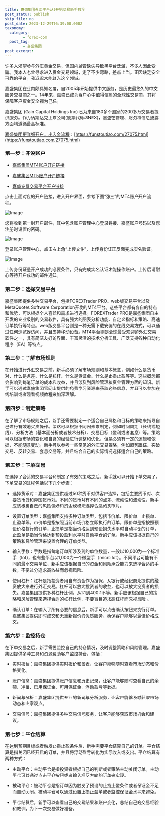 ```yaml
---
title: 嘉盛集团外汇平台从0开始交易新手教程
post_status: publish
skip_file: no
post_date: 2023-12-29T06:39:00.000Z
taxonomy:
  category:
        - forex-com
  post_tag:
        - 嘉盛集团
post_excerpt: 
---
```

许多人渴望参与外汇黄金交易，但国内监管缺失导致黑平台泛滥，不少人因此受骗。我本人也曾寻求进入黄金交易领域，走了不少弯路，差点上当。正因缺乏安全可靠的平台，我迟迟未能踏入这个领域。

嘉盛集团在业内颇具知名度，自2005年开始提供中文服务，是历史最悠久的中文服务交易商之一。14年来，嘉盛已成为客户心中值得信赖的全球性交易商，其将保障客户资金安全视为己任。

嘉盛集团 (Gain Capital Holdings Inc) 已为来自180多个国家的200多万交易者提供服务。作为纳斯达克上市公司(股票代码:SNEX)，嘉盛在管理、财务和信息披露方面均遵循最高标准。

[嘉盛集团更详细开户，出入金流程](https://funstoutiao.com/27075.html)：[https://funstoutiao.com/27075.html](https://funstoutiao.com/27075.html)

### 第一步：开设账户

* [嘉盛集团MT4账户开户链接](https://s.ssgg.net/jsmt4)

* [嘉盛集团MT5账户开户链接](https://s.ssgg.net/jsmt5)

* [嘉盛专属交易平台开户链接](https://s.ssgg.net/js)

点击上面对应的开户链接，进入开户界面，参考下图“张三”的MT4账户开户流程。

![Image](https://prod-files-secure.s3.us-west-2.amazonaws.com/39ed1227-6d7d-4570-be36-9ccd4a2c4241/7a167aea-686b-400d-af59-4e18eb607a40/640.png?X-Amz-Algorithm=AWS4-HMAC-SHA256&X-Amz-Content-Sha256=UNSIGNED-PAYLOAD&X-Amz-Credential=ASIAZI2LB4666BUYX7WI%2F20250818%2Fus-west-2%2Fs3%2Faws4_request&X-Amz-Date=20250818T161311Z&X-Amz-Expires=3600&X-Amz-Security-Token=IQoJb3JpZ2luX2VjEF8aCXVzLXdlc3QtMiJHMEUCIQCCFgpjOJe%2FXN%2FjRhDNQjy6K78umTj2G%2FVT8Iwl7K43GQIgPfBELFpQHlTBQjqk0uVbc5z%2BtB2iUGzCMxyereJfzTAqiAQIqP%2F%2F%2F%2F%2F%2F%2F%2F%2F%2FARAAGgw2Mzc0MjMxODM4MDUiDDi8PBPao89Q%2FGf6tyrcA6IHgGJdS5GYpEMp3xVk6t0W13vIE081%2BpHUwBIdHQ4w7WrAXrUGYqnZI5cn4aNEKBfDt45w3aTZrUr9HXjBUkgQEJlp30YClM33T4k0FWGKGGLgbH3sehAGrKfeni8%2Fjsr3uPHJLvbsu2V%2B6HvOyDS%2B%2BeH%2FoVWq3KcRz%2FudipH2jexzxjLhgZFYJ66YVFTuQ9g1%2FRrmCRWn84hF1KL6DPfh%2BAhYZgmbA054i5yQWcdiBKu%2FYH8%2FD16Em7O5DGsfl4pwBs2bTMg7lW0W%2BDQr%2BOeQjrLaIoos0LuO%2Ft1yhAIVH%2B9lDd0NuShCbDOLltANZzAClc7Ifh0U5ZHTl6TJeZ06jz%2Fm%2B7O%2B%2BpCq51weTkdW3uQkYosp4Ce2QZvWzCdOFe8I1ieIMmziDw22Y%2BKliS4%2FbG5XhMUlaQJooVEhDU9ZXRGmanJyTI%2F8RhyHrIAVMBPMQnyU5w1g8nfJ9dxSDagx7zv7yCzMcSsIMb%2BK0v60aKS4d7qCFgrggWaYtJRrJkLlbXFP3j%2FV7u8jA3t%2FNZJ6K0v%2FWHMC7M58AksujIObjf%2FdxO2ATCI0H%2BtR8lsgw6H7DsF3XgP4cLws7BrZIWkLcBvAvt2Vm0pf%2FLeb0YV2DFVgaVRcoRT8CePyMJeGjcUGOqUBr7LbHhFDqRxtk8ZJLUumI6VLPSag9l58QWKYTbltcc1bFa%2B3HhUeL8wYdy0UE1P90g7rIl3M8b2DPglOvBQd2EoDeQmEegQ4fIFIBvpQ%2FdWZssPNBYJ6nnuJZT6Dhb92Htw6jts%2F4hx2VDgPJURACRmv2uVzI%2F6MliMaFJGyZA7BA5OsNwCXc02HOoDoQK%2BiFRVXa7vJaEZfop5iWRKlPRmTB%2BpZ&X-Amz-Signature=f8d1d935fefd5f9621a2cbab4223853464552be88d04af86ef700a8282dad41c&X-Amz-SignedHeaders=host&x-amz-checksum-mode=ENABLED&x-id=GetObject)

您将收到第一封开户邮件，其中包含账户管理中心登录链接、嘉盛账户号码以及您注册时设置的密码。

![Image](https://prod-files-secure.s3.us-west-2.amazonaws.com/39ed1227-6d7d-4570-be36-9ccd4a2c4241/eaa1c6b3-2877-4284-a0e1-530e222c27fb/image.png?X-Amz-Algorithm=AWS4-HMAC-SHA256&X-Amz-Content-Sha256=UNSIGNED-PAYLOAD&X-Amz-Credential=ASIAZI2LB4666BUYX7WI%2F20250818%2Fus-west-2%2Fs3%2Faws4_request&X-Amz-Date=20250818T161311Z&X-Amz-Expires=3600&X-Amz-Security-Token=IQoJb3JpZ2luX2VjEF8aCXVzLXdlc3QtMiJHMEUCIQCCFgpjOJe%2FXN%2FjRhDNQjy6K78umTj2G%2FVT8Iwl7K43GQIgPfBELFpQHlTBQjqk0uVbc5z%2BtB2iUGzCMxyereJfzTAqiAQIqP%2F%2F%2F%2F%2F%2F%2F%2F%2F%2FARAAGgw2Mzc0MjMxODM4MDUiDDi8PBPao89Q%2FGf6tyrcA6IHgGJdS5GYpEMp3xVk6t0W13vIE081%2BpHUwBIdHQ4w7WrAXrUGYqnZI5cn4aNEKBfDt45w3aTZrUr9HXjBUkgQEJlp30YClM33T4k0FWGKGGLgbH3sehAGrKfeni8%2Fjsr3uPHJLvbsu2V%2B6HvOyDS%2B%2BeH%2FoVWq3KcRz%2FudipH2jexzxjLhgZFYJ66YVFTuQ9g1%2FRrmCRWn84hF1KL6DPfh%2BAhYZgmbA054i5yQWcdiBKu%2FYH8%2FD16Em7O5DGsfl4pwBs2bTMg7lW0W%2BDQr%2BOeQjrLaIoos0LuO%2Ft1yhAIVH%2B9lDd0NuShCbDOLltANZzAClc7Ifh0U5ZHTl6TJeZ06jz%2Fm%2B7O%2B%2BpCq51weTkdW3uQkYosp4Ce2QZvWzCdOFe8I1ieIMmziDw22Y%2BKliS4%2FbG5XhMUlaQJooVEhDU9ZXRGmanJyTI%2F8RhyHrIAVMBPMQnyU5w1g8nfJ9dxSDagx7zv7yCzMcSsIMb%2BK0v60aKS4d7qCFgrggWaYtJRrJkLlbXFP3j%2FV7u8jA3t%2FNZJ6K0v%2FWHMC7M58AksujIObjf%2FdxO2ATCI0H%2BtR8lsgw6H7DsF3XgP4cLws7BrZIWkLcBvAvt2Vm0pf%2FLeb0YV2DFVgaVRcoRT8CePyMJeGjcUGOqUBr7LbHhFDqRxtk8ZJLUumI6VLPSag9l58QWKYTbltcc1bFa%2B3HhUeL8wYdy0UE1P90g7rIl3M8b2DPglOvBQd2EoDeQmEegQ4fIFIBvpQ%2FdWZssPNBYJ6nnuJZT6Dhb92Htw6jts%2F4hx2VDgPJURACRmv2uVzI%2F6MliMaFJGyZA7BA5OsNwCXc02HOoDoQK%2BiFRVXa7vJaEZfop5iWRKlPRmTB%2BpZ&X-Amz-Signature=6063c8aadffae8e3e006c8fb7455f9c18528acbb9a650a288a97a41fd8f13467&X-Amz-SignedHeaders=host&x-amz-checksum-mode=ENABLED&x-id=GetObject)

登录账户管理中心，点击右上角“上传文件”，上传身份证正反面完成实名验证。

![Image](https://prod-files-secure.s3.us-west-2.amazonaws.com/39ed1227-6d7d-4570-be36-9ccd4a2c4241/54090639-09fc-46b4-a135-e0289f707147/image.png?X-Amz-Algorithm=AWS4-HMAC-SHA256&X-Amz-Content-Sha256=UNSIGNED-PAYLOAD&X-Amz-Credential=ASIAZI2LB4666BUYX7WI%2F20250818%2Fus-west-2%2Fs3%2Faws4_request&X-Amz-Date=20250818T161311Z&X-Amz-Expires=3600&X-Amz-Security-Token=IQoJb3JpZ2luX2VjEF8aCXVzLXdlc3QtMiJHMEUCIQCCFgpjOJe%2FXN%2FjRhDNQjy6K78umTj2G%2FVT8Iwl7K43GQIgPfBELFpQHlTBQjqk0uVbc5z%2BtB2iUGzCMxyereJfzTAqiAQIqP%2F%2F%2F%2F%2F%2F%2F%2F%2F%2FARAAGgw2Mzc0MjMxODM4MDUiDDi8PBPao89Q%2FGf6tyrcA6IHgGJdS5GYpEMp3xVk6t0W13vIE081%2BpHUwBIdHQ4w7WrAXrUGYqnZI5cn4aNEKBfDt45w3aTZrUr9HXjBUkgQEJlp30YClM33T4k0FWGKGGLgbH3sehAGrKfeni8%2Fjsr3uPHJLvbsu2V%2B6HvOyDS%2B%2BeH%2FoVWq3KcRz%2FudipH2jexzxjLhgZFYJ66YVFTuQ9g1%2FRrmCRWn84hF1KL6DPfh%2BAhYZgmbA054i5yQWcdiBKu%2FYH8%2FD16Em7O5DGsfl4pwBs2bTMg7lW0W%2BDQr%2BOeQjrLaIoos0LuO%2Ft1yhAIVH%2B9lDd0NuShCbDOLltANZzAClc7Ifh0U5ZHTl6TJeZ06jz%2Fm%2B7O%2B%2BpCq51weTkdW3uQkYosp4Ce2QZvWzCdOFe8I1ieIMmziDw22Y%2BKliS4%2FbG5XhMUlaQJooVEhDU9ZXRGmanJyTI%2F8RhyHrIAVMBPMQnyU5w1g8nfJ9dxSDagx7zv7yCzMcSsIMb%2BK0v60aKS4d7qCFgrggWaYtJRrJkLlbXFP3j%2FV7u8jA3t%2FNZJ6K0v%2FWHMC7M58AksujIObjf%2FdxO2ATCI0H%2BtR8lsgw6H7DsF3XgP4cLws7BrZIWkLcBvAvt2Vm0pf%2FLeb0YV2DFVgaVRcoRT8CePyMJeGjcUGOqUBr7LbHhFDqRxtk8ZJLUumI6VLPSag9l58QWKYTbltcc1bFa%2B3HhUeL8wYdy0UE1P90g7rIl3M8b2DPglOvBQd2EoDeQmEegQ4fIFIBvpQ%2FdWZssPNBYJ6nnuJZT6Dhb92Htw6jts%2F4hx2VDgPJURACRmv2uVzI%2F6MliMaFJGyZA7BA5OsNwCXc02HOoDoQK%2BiFRVXa7vJaEZfop5iWRKlPRmTB%2BpZ&X-Amz-Signature=2c26673c5a3b96826a47f689326957d422de87118670409328579a06cc5f495b&X-Amz-SignedHeaders=host&x-amz-checksum-mode=ENABLED&x-id=GetObject)

上传身份证是开户成功的必要条件，只有完成实名认证才能操作账户。上传后请耐心等待开户成功的邮件通知。

### 第二步：选择交易平台

嘉盛集团提供多种交易平台，包括FOREXTrader PRO、web版交易平台以及MetaQuotes Software Corporation开发的MT4平台。这些平台都有各自的特点和优势，可以根据个人喜好和需求进行选择。FOREXTrader PRO是嘉盛集团自主开发的专业级别的交易软件，具有强大的图表分析功能、自定义指标和策略、高速订单执行等特点。web版交易平台则是一种无需下载安装的在线交易方式，可以通过任何浏览器访问，并且支持移动设备。MT4平台则是全球最受欢迎的外汇交易软件之一，具有简洁友好的界面、丰富灵活的技术分析工具、广泛支持各种自动化程序（EA）等特点。

### 第三步：了解市场规则

在开始进行外汇交易之前，新手必须了解市场规则和基本概念，例如什么是货币对、什么是点差、什么是杠杆、什么是保证金、什么是止损止盈等等。这些概念都会影响到每笔订单的成本和收益，并且涉及到风险管理和资金管理方面的知识。新手可以通过嘉盛集团官网上提供的免费学习资源来获取这些信息，并且可以参加在线培训或者观看视频教程来加深理解。

### 第四步：制定策略

在了解了市场规则之后，新手还需要制定一个适合自己风格和目标的策略来指导自己进行有效地买卖操作。策略可以根据不同因素来制定，例如时间周期（长线或短线）、分析方法（基本面分析或者技术分析）、交易目标（盈利或者套息）等。策略可以根据市场的变化和自身的经验进行调整和优化，但是必须有一定的逻辑和依据，不能随意变动。新手可以参考一些常见的外汇交易策略，例如趋势跟踪、突破交易、反转交易、套息交易等，并且结合自己的实际情况选择适合自己的策略。

### 第五步：下单交易

在选择了合适的交易平台和制定了有效的策略之后，新手就可以开始下单交易了。下单交易的过程包括以下几个步骤：

* 选择货币对：嘉盛集团提供超过50种货币对供客户选择，包括主要货币对、次要货币对和异国货币对。不同的货币对有不同的点差、流动性和波动性，新手应该根据自己的风险偏好和资金规模来选择合适的货币对。

* 设置订单类型：嘉盛集团支持多种订单类型，包括市价单、限价单、止损单、止盈单等。市价单是指按照当前市场价格立即执行的订单，限价单是指按照预设价格执行的订单，止损单是指当价格达到预设损失水平时自动平仓的订单，止盈单是指当价格达到预设盈利水平时自动平仓的订单。新手应该根据自己的策略和风险管理来设置合理的订单类型。

* 输入手数：手数是指每笔订单所涉及到的单位数量，一般以10,000为一个标准手（lot），也有些平台以1,000为一个微型手（micro lot）。不同平台可能有不同的最小交易单位，新手应该根据自己的资金和风险承受能力来选择合适的手数，不要过分追求高收益而忽视风险。

* 使用杠杆：杠杆是指投资者用自有资金作为担保，从银行或经纪商处提供的融资放大来进行外汇交易。杠杆可以放大投资者的收益，也可以放大投资者的损失。嘉盛集团提供多种杠杆比例，从1:1到400:1不等。新手应该根据自己的策略和风险管理来选择合适的杠杆比例，不要盲目追求高杠杆而忽视风险 。

* 确认订单：在输入了所有必要的信息后，新手可以点击确认按钮来执行订单。嘉盛集团提供即时成交和无重新报价的优质服务，确保客户能够以最佳价格成交。

### 第六步：监控持仓

在下单交易之后，新手需要监控自己的持仓情况，及时调整策略和风险管理。嘉盛集团提供多种工具和资源帮助客户监控持仓，包括：

* 实时报价：嘉盛集团提供实时报价和图表，让客户能够随时查看市场动态和价格变化。

* 账户信息：嘉盛集团提供账户信息和历史记录，让客户能够随时查看自己的余额、净值、已用保证金、可用保证金、浮动盈亏等数据。

* 新闻与分析：嘉盛集团提供专业的新闻与分析服务，让客户能够及时获取市场动态和专家观点。

* 交易信号：嘉盛集团提供多种交易信号服务，让客户能够获取市场机会和建议。

### 第七步：平仓结算

在达到预期目标或者触发止损止盈条件后，新手需要平仓结算自己的订单。平仓结算是指关闭已经开启的订单，并且将浮动盈亏转化为实际收入或支出。平仓结算有两种方式：

* 主动平仓：主动平仓是指投资者根据自己的判断或者策略主动关闭订单。主动平仓可以通过点击平仓按钮或者输入相反方向的订单来实现。

* 被动平仓：被动平仓是指订单因为触发了预设的止损止盈条件或者保证金不足而自动关闭。被动平仓可以通过设置止损止盈单或者监控保证金水平来避免。

* 平仓结算后，新手可以查看自己的交易结果和账户变化，总结自己的交易经验和教训，为下一次交易做好准备。